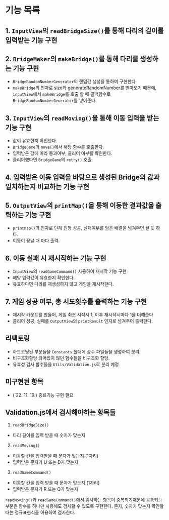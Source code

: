 # 기능 목록

## 1. `InputView`의 `readBridgeSize()`를 통해 다리의 길이를 입력받는 기능 구현

## 2. `BridgeMaker`의 `makeBridge()`를 통해 다리를 생성하는 기능 구현

- `BridgeRandomNumberGenerator`의 랜덤값 생성을 통하여 구현한다
- `makeBridge`의 인자로 size와 generateRandomNumber를 받아오기 때문에,
  `inputView`에서 `makeBridge`를 호출 할 때 콜백함수로 `BridgeRandomNumberGenerator`를 넣어준다.

## 3. `InputView`의 `readMoving()`을 통해 이동 입력을 받는 기능 구현

- 값이 유효한지 확인한다.
- `BridgeGame`의 `move()`에서 해당 함수를 호출한다.
- 입력받은 값에 따라 통과여부, 클리어 여부를 확인한다.
- 클리어했다면 `BridgeGame`의 `retry()` 호출.

## 4. 입력받은 이동 입력을 바탕으로 생성된 Bridge의 값과 일치하는지 비교하는 기능 구현

## 5. `OutputView`의 `printMap()`을 통해 이동한 결과값을 출력하는 기능 구현

- `printMap()`의 인자로 단계 진행 성공, 실패여부를 담은 배열을 넘겨주면 될 듯 하다.
- 이동이 끝날 때 마다 출력.

## 6. 이동 실패 시 재시작하는 기능 구현

- `InputView`의 `readGameCommand()` 사용하여 재시작 기능 구현
- 해당 입력값이 유효한지 확인한다.
- 유효하다면 다리를 재생성하지 않고 게임을 재시작한다.

## 7. 게임 성공 여부, 총 시도횟수를 출력하는 기능 구현

- 재시작 카운트를 만들어, 게임 최초 시작시 1, 이후 재시작시마다 1을 더해준다
- 클리어 성공, 실패를 `OutputView`의 `printResult` 인자로 넘겨주어 출력한다.

## 리팩토링

- 하드코딩된 부분들을 `Constants` 폴더에 상수 파일들을 생성하여 분리.
- 비구조화할당 되어있지 않던 함수들을 비구조화 할당.
- 유효성 검사 함수들을 `Utils/Validation.js`로 분리 예정

## 미구현된 항목

- (`22. 11. 19.) 종료기능 구현 필요

## Validation.js에서 검사해야하는 항목들

1.  `readBridgeSize()`

- 다리 길이를 입력 받을 때 숫자가 맞는지

2.  `readMoving()`

- 이동할 칸을 입력받을 때 문자가 맞는지 (1자리)
- 입력받은 문자가 U 또는 D가 맞는지

3. `readGameCommand()`

- 이동할 칸을 입력 받을 때 문자가 맞는지 (1자리)
- 입력받은 문자가 R 또는 Q가 맞는지

`readMoving()`과 `readGameCommand()`에서 검사하는 항목이 중복되기때문에
공통되는 부분은 함수를 하나만 사용해도 검사할 수 있도록 구현한다.
문자, 숫자가 맞는지 확인할 때는 정규표현식을 이용하여 검사한다.

